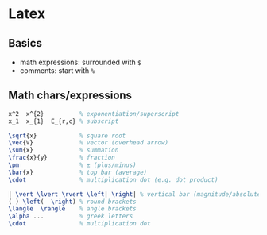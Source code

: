 # Latex

## Basics

- math expressions: surrounded with `$`
- comments: start with `%`

## Math chars/expressions

```latex
x^2  x^{2}          % exponentiation/superscript
x_1  x_{1}  E_{r,c} % subscript

\sqrt{x}            % square root
\vec{V}             % vector (overhead arrow)
\sum{x}             % summation
\frac{x}{y}         % fraction
\pm                 % ± (plus/minus)
\bar{x}             % top bar (average)
\cdot               % multiplication dot (e.g. dot product)

| \vert \lvert \rvert \left| \right| % vertical bar (magnitude/absolute) symbol
( ) \left(  \right) % round brackets
\langle  \rangle    % angle brackets
\alpha ...          % greek letters
\cdot               % multiplication dot
```
